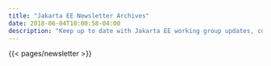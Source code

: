 ```yaml
---
title: "Jakarta EE Newsletter Archives"
date: 2018-06-04T10:00:58-04:00
description: "Keep up to date with Jakarta EE working group updates, community news and announcement."
---
```


{{< pages/newsletter >}}